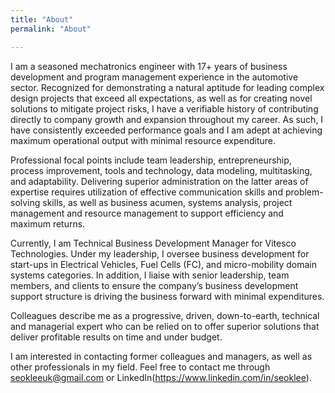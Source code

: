 ```yaml
---
title: "About"
permalink: "About"

---
```


<!---
## [![Resume](https://raw.githubusercontent.com/SeokLeeUS/seokleeus.github.io/master/_images/_Resume/Resume_Seok_Lee_Dec292021.jpg)]({{https://github.com/SeokLeeUS/seokleeus.github.io}}/assets/Seok_Lee_Resume_in_R_Dec292021.pdf)
-->

I am a seasoned mechatronics engineer with 17+ years of business development and program management experience in the automotive sector. Recognized for demonstrating a natural aptitude for leading complex design projects that exceed all expectations, as well as for creating novel solutions to mitigate project risks, I have a verifiable history of contributing directly to company growth and expansion throughout my career. As such, I have consistently exceeded performance goals and I am adept at achieving maximum operational output with minimal resource expenditure. 

Professional focal points include team leadership, entrepreneurship, process improvement, tools and technology, data modeling, multitasking, and adaptability. Delivering superior administration on the latter areas of expertise requires utilization of effective communication skills and problem-solving skills, as well as business acumen, systems analysis, project management and resource management to support efficiency and maximum returns. 

Currently, I am Technical Business Development Manager for Vitesco Technologies. Under my leadership, I oversee business development for start-ups in Electrical Vehicles, Fuel Cells (FC), and micro-mobility domain systems categories. In addition, I liaise with senior leadership, team members, and clients to ensure the company’s business development support structure is driving the business forward with minimal expenditures.

Colleagues describe me as a progressive, driven, down-to-earth, technical and managerial expert who can be relied on to offer superior solutions that deliver profitable results on time and under budget.

I am interested in contacting former colleagues and managers, as well as other professionals in my field. Feel free to contact me through seokleeuk@gmail.com or LinkedIn(https://www.linkedin.com/in/seoklee).



